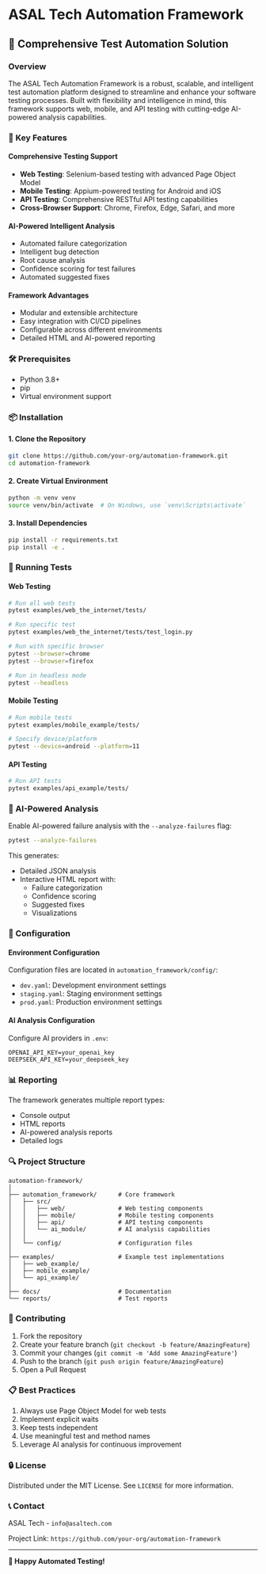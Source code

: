 # ASAL Tech Automation Framework

## 🚀 Comprehensive Test Automation Solution

### Overview

The ASAL Tech Automation Framework is a robust, scalable, and intelligent test automation platform designed to streamline and enhance your software testing processes. Built with flexibility and intelligence in mind, this framework supports web, mobile, and API testing with cutting-edge AI-powered analysis capabilities.

### 🌟 Key Features

#### Comprehensive Testing Support
- **Web Testing**: Selenium-based testing with advanced Page Object Model
- **Mobile Testing**: Appium-powered testing for Android and iOS
- **API Testing**: Comprehensive RESTful API testing capabilities
- **Cross-Browser Support**: Chrome, Firefox, Edge, Safari, and more

#### AI-Powered Intelligent Analysis
- Automated failure categorization
- Intelligent bug detection
- Root cause analysis
- Confidence scoring for test failures
- Automated suggested fixes

#### Framework Advantages
- Modular and extensible architecture
- Easy integration with CI/CD pipelines
- Configurable across different environments
- Detailed HTML and AI-powered reporting

### 🛠 Prerequisites

- Python 3.8+
- pip
- Virtual environment support

### 📦 Installation

#### 1. Clone the Repository
```bash
git clone https://github.com/your-org/automation-framework.git
cd automation-framework
```

#### 2. Create Virtual Environment
```bash
python -m venv venv
source venv/bin/activate  # On Windows, use `venv\Scripts\activate`
```

#### 3. Install Dependencies
```bash
pip install -r requirements.txt
pip install -e .
```

### 🧪 Running Tests

#### Web Testing
```bash
# Run all web tests
pytest examples/web_the_internet/tests/

# Run specific test
pytest examples/web_the_internet/tests/test_login.py

# Run with specific browser
pytest --browser=chrome
pytest --browser=firefox

# Run in headless mode
pytest --headless
```

#### Mobile Testing
```bash
# Run mobile tests
pytest examples/mobile_example/tests/

# Specify device/platform
pytest --device=android --platform=11
```

#### API Testing
```bash
# Run API tests
pytest examples/api_example/tests/
```

### 🤖 AI-Powered Analysis

Enable AI-powered failure analysis with the `--analyze-failures` flag:

```bash
pytest --analyze-failures
```

This generates:
- Detailed JSON analysis
- Interactive HTML report with:
  - Failure categorization
  - Confidence scoring
  - Suggested fixes
  - Visualizations

### 🔧 Configuration

#### Environment Configuration
Configuration files are located in `automation_framework/config/`:
- `dev.yaml`: Development environment settings
- `staging.yaml`: Staging environment settings
- `prod.yaml`: Production environment settings

#### AI Analysis Configuration
Configure AI providers in `.env`:
```
OPENAI_API_KEY=your_openai_key
DEEPSEEK_API_KEY=your_deepseek_key
```

### 📊 Reporting

The framework generates multiple report types:
- Console output
- HTML reports
- AI-powered analysis reports
- Detailed logs

### 🔍 Project Structure
```
automation-framework/
│
├── automation_framework/      # Core framework
│   ├── src/
│   │   ├── web/               # Web testing components
│   │   ├── mobile/            # Mobile testing components
│   │   ├── api/               # API testing components
│   │   └── ai_module/         # AI analysis capabilities
│   │
│   └── config/                # Configuration files
│
├── examples/                  # Example test implementations
│   ├── web_example/
│   ├── mobile_example/
│   └── api_example/
│
├── docs/                      # Documentation
└── reports/                   # Test reports
```

### 🤝 Contributing

1. Fork the repository
2. Create your feature branch (`git checkout -b feature/AmazingFeature`)
3. Commit your changes (`git commit -m 'Add some AmazingFeature'`)
4. Push to the branch (`git push origin feature/AmazingFeature`)
5. Open a Pull Request

### 📋 Best Practices

1. Always use Page Object Model for web tests
2. Implement explicit waits
3. Keep tests independent
4. Use meaningful test and method names
5. Leverage AI analysis for continuous improvement

### 🔒 License

Distributed under the MIT License. See `LICENSE` for more information.

### 📞 Contact

ASAL Tech - `info@asaltech.com`

Project Link: `https://github.com/your-org/automation-framework`

---

**🌈 Happy Automated Testing!**